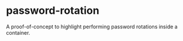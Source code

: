 # password-rotation

A proof-of-concept to highlight performing password rotations inside a container.


